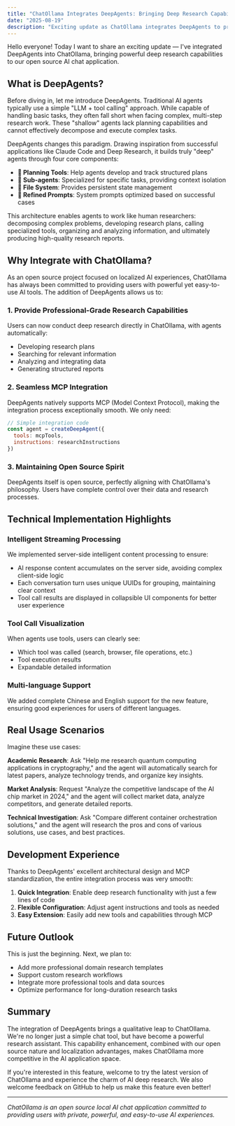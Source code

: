 ```yaml
---
title: "ChatOllama Integrates DeepAgents: Bringing Deep Research Capabilities to Open Source AI Chat"
date: "2025-08-19"
description: "Exciting update as ChatOllama integrates DeepAgents to provide powerful deep research capabilities for our open source AI chat application"
---
```


Hello everyone! Today I want to share an exciting update — I've integrated DeepAgents into ChatOllama, bringing powerful deep research capabilities to our open source AI chat application.

## What is DeepAgents?

Before diving in, let me introduce DeepAgents. Traditional AI agents typically use a simple "LLM + tool calling" approach. While capable of handling basic tasks, they often fall short when facing complex, multi-step research work. These "shallow" agents lack planning capabilities and cannot effectively decompose and execute complex tasks.

DeepAgents changes this paradigm. Drawing inspiration from successful applications like Claude Code and Deep Research, it builds truly "deep" agents through four core components:

- **🎯 Planning Tools**: Help agents develop and track structured plans
- **🤖 Sub-agents**: Specialized for specific tasks, providing context isolation
- **📁 File System**: Provides persistent state management
- **📝 Refined Prompts**: System prompts optimized based on successful cases

This architecture enables agents to work like human researchers: decomposing complex problems, developing research plans, calling specialized tools, organizing and analyzing information, and ultimately producing high-quality research reports.

## Why Integrate with ChatOllama?

As an open source project focused on localized AI experiences, ChatOllama has always been committed to providing users with powerful yet easy-to-use AI tools. The addition of DeepAgents allows us to:

### 1. **Provide Professional-Grade Research Capabilities**
Users can now conduct deep research directly in ChatOllama, with agents automatically:
- Developing research plans
- Searching for relevant information
- Analyzing and integrating data
- Generating structured reports

### 2. **Seamless MCP Integration**
DeepAgents natively supports MCP (Model Context Protocol), making the integration process exceptionally smooth. We only need:
```javascript
// Simple integration code
const agent = createDeepAgent({
  tools: mcpTools,
  instructions: researchInstructions
})
```

### 3. **Maintaining Open Source Spirit**
DeepAgents itself is open source, perfectly aligning with ChatOllama's philosophy. Users have complete control over their data and research processes.

## Technical Implementation Highlights

### Intelligent Streaming Processing
We implemented server-side intelligent content processing to ensure:
- AI response content accumulates on the server side, avoiding complex client-side logic
- Each conversation turn uses unique UUIDs for grouping, maintaining clear context
- Tool call results are displayed in collapsible UI components for better user experience

### Tool Call Visualization
When agents use tools, users can clearly see:
- Which tool was called (search, browser, file operations, etc.)
- Tool execution results
- Expandable detailed information

### Multi-language Support
We added complete Chinese and English support for the new feature, ensuring good experiences for users of different languages.

## Real Usage Scenarios

Imagine these use cases:

**Academic Research**: Ask "Help me research quantum computing applications in cryptography," and the agent will automatically search for latest papers, analyze technology trends, and organize key insights.

**Market Analysis**: Request "Analyze the competitive landscape of the AI chip market in 2024," and the agent will collect market data, analyze competitors, and generate detailed reports.

**Technical Investigation**: Ask "Compare different container orchestration solutions," and the agent will research the pros and cons of various solutions, use cases, and best practices.

## Development Experience

Thanks to DeepAgents' excellent architectural design and MCP standardization, the entire integration process was very smooth:

1. **Quick Integration**: Enable deep research functionality with just a few lines of code
2. **Flexible Configuration**: Adjust agent instructions and tools as needed
3. **Easy Extension**: Easily add new tools and capabilities through MCP

## Future Outlook

This is just the beginning. Next, we plan to:
- Add more professional domain research templates
- Support custom research workflows
- Integrate more professional tools and data sources
- Optimize performance for long-duration research tasks

## Summary

The integration of DeepAgents brings a qualitative leap to ChatOllama. We're no longer just a simple chat tool, but have become a powerful research assistant. This capability enhancement, combined with our open source nature and localization advantages, makes ChatOllama more competitive in the AI application space.

If you're interested in this feature, welcome to try the latest version of ChatOllama and experience the charm of AI deep research. We also welcome feedback on GitHub to help us make this feature even better!

---

*ChatOllama is an open source local AI chat application committed to providing users with private, powerful, and easy-to-use AI experiences.*